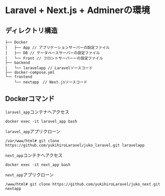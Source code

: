 # Laravel + Next.js + Adminerの環境

## ディレクトリ構造

````
├── Docker
│   ├── App // アプリケーションサーバーの設定ファイル
│   ├── DB // データベースサーバーの設定ファイル
│   └── Front // フロントサーバーーの設定ファイル
├── backend
│   └── laravelapp // Laravelソースコード
├── docker-compose.yml
└── frontend
    └── nextapp　// Next.jsソースコード
````

## Dockerコマンド

`laravel_app`コンテナへアクセス

````
docker exec -it laravel_app bash
````

`laravel_app`アプリクローン

````
/var/www/html# git clone https://github.com/yukihiroLaravel/juko_laravel.git laravelapp
````

`next_app`コンテナへアクセス

````
docker exec -it next_app bash
````

`next_app`アプリクローン

````
/www/html# git clone https://github.com/yukihiroLaravel/juko_next.git nextapp
````

